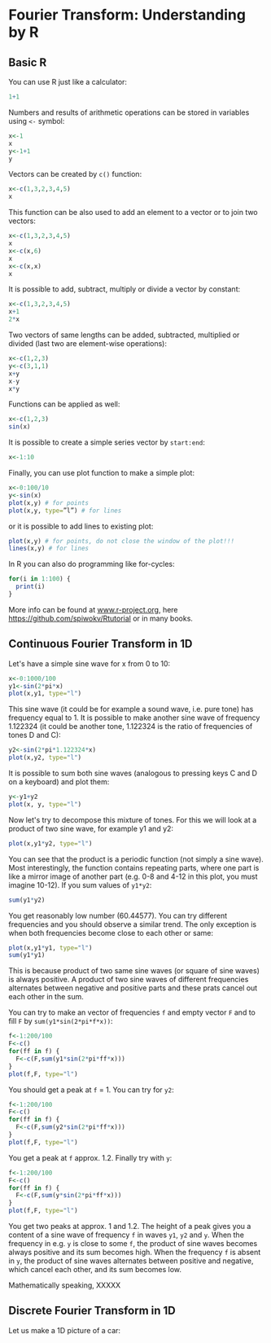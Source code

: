 # Fourier Transform: Understanding by R

## Basic R

You can use R just like a calculator:
```R
1+1
```
Numbers and results of arithmetic operations can be stored in variables using `<-` symbol:

```R
x<-1
x
y<-1+1
y
```

Vectors can be created by `c()` function:

```R
x<-c(1,3,2,3,4,5)
x
```

This function can be also used to add an element to a vector or to join two vectors:

```R
x<-c(1,3,2,3,4,5)
x
x<-c(x,6)
x
x<-c(x,x)
x
```

It is possible to add, subtract, multiply or divide a vector by constant:

```R
x<-c(1,3,2,3,4,5)
x+1
2*x
```

Two vectors of same lengths can be added, subtracted, multiplied or divided (last two are element-wise operations):

```R
x<-c(1,2,3)
y<-c(3,1,1)
x+y
x-y
x*y
```

Functions can be applied as well:

```R
x<-c(1,2,3)
sin(x)
```

It is possible to create a simple series vector by `start:end`:

```R
x<-1:10
```

Finally, you can use plot function to make a simple plot:

```R
x<-0:100/10
y<-sin(x)
plot(x,y) # for points
plot(x,y, type=”l”) # for lines
```

or it is possible to add lines to existing plot:

```R
plot(x,y) # for points, do not close the window of the plot!!!
lines(x,y) # for lines
```

In R you can also do programming like for-cycles:

```R
for(i in 1:100) {
  print(i)
}
```

More info can be found at www.r-project.org, here https://github.com/spiwokv/Rtutorial or in many books.

## Continuous Fourier Transform in 1D

Let's have a simple sine wave for x from 0 to 10:

```R
x<-0:1000/100
y1<-sin(2*pi*x)
plot(x,y1, type="l")
```

This sine wave (it could be for example a sound wave, i.e. pure tone) has frequency equal to 1. It is possible to make another sine wave of frequency 1.122324 (it could be another tone, 1.122324 is the ratio of frequencies of tones D and C):

```R
y2<-sin(2*pi*1.122324*x)
plot(x,y2, type="l")
```

It is possible to sum both sine waves (analogous to pressing keys C and D on a keyboard) and plot them:

```R
y<-y1+y2
plot(x, y, type="l")
```

Now let's try to decompose this mixture of tones. For this we will look at a product of two sine wave, for example y1 and y2:

```R
plot(x,y1*y2, type="l")
```

You can see that the product is a periodic function (not simply a sine wave). Most interestingly, the function contains repeating parts, where one part is like a mirror image of another part (e.g. 0-8 and 4-12 in this plot, you must imagine 10-12). If you sum values of `y1*y2`:

```R
sum(y1*y2)
```

You get reasonably low number (60.44577). You can try different frequencies and you should observe a similar trend. The only exception is when both frequencies become close to each other or same:

```R
plot(x,y1*y1, type="l")
sum(y1*y1)
```

This is because product of two same sine waves (or square of sine waves) is always positive. A product of two sine waves of different frequencies alternates between negative and positive parts and these prats cancel out each other in the sum.

You can try to make an vector of frequencies `f` and empty vector `F` and to fill `F` by `sum(y1*sin(2*pi*f*x))`:

```R
f<-1:200/100
F<-c()
for(ff in f) {
  F<-c(F,sum(y1*sin(2*pi*ff*x)))
}
plot(f,F, type="l")
```

You should get a peak at `f` = 1. You can try for `y2`:

```R
f<-1:200/100
F<-c()
for(ff in f) {
  F<-c(F,sum(y2*sin(2*pi*ff*x)))
}
plot(f,F, type="l")
```

You get a peak at `f` approx. 1.2. Finally try with `y`:

```R
f<-1:200/100
F<-c()
for(ff in f) {
  F<-c(F,sum(y*sin(2*pi*ff*x)))
}
plot(f,F, type="l")
```

You get two peaks at approx. 1 and 1.2. The height of a peak gives you a content of a sine wave of frequency `f` in waves `y1`, `y2` and `y`. When the frequency in e.g. `y` is close to some `f`, the product of sine waves becomes always positive and its sum becomes high. When the frequency `f` is absent in `y`, the product of sine waves alternates between positive and negative, which cancel each other, and its sum becomes low. 



Mathematically speaking, XXXXX

## Discrete Fourier Transform in 1D

Let us make a 1D picture of a car:

